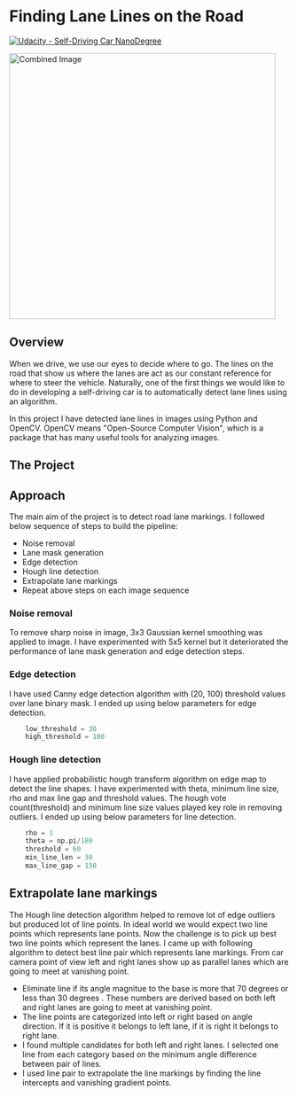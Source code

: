 # **Finding Lane Lines on the Road** 
[![Udacity - Self-Driving Car NanoDegree](https://s3.amazonaws.com/udacity-sdc/github/shield-carnd.svg)](http://www.udacity.com/drive)

<img src="examples/laneLines_thirdPass.jpg" width="480" alt="Combined Image" />

Overview
---

When we drive, we use our eyes to decide where to go.  The lines on the road that show us where the lanes are act as our constant reference for where to steer the vehicle.  Naturally, one of the first things we would like to do in developing a self-driving car is to automatically detect lane lines using an algorithm.

In this project I have detected lane lines in images using Python and OpenCV.  OpenCV means "Open-Source Computer Vision", which is a package that has many useful tools for analyzing images.  


The Project
---

## Approach
The main aim of the project is to detect road lane markings. I followed below sequence of steps to build the pipeline:
* Noise removal
* Lane mask generation
* Edge detection
* Hough line detection
* Extrapolate lane markings
* Repeat above steps on each image sequence

### Noise removal
To remove sharp noise in image, 3x3 Gaussian kernel smoothing was applied to image. I have experimented with 5x5 kernel but it deteriorated the performance of lane mask generation and edge detection steps.


### Edge detection
I have used Canny edge detection algorithm with (20, 100) threshold values over lane binary mask. 
I ended up using below parameters for edge detection.
```python 
    low_threshold = 30
    high_threshold = 100
```

### Hough line detection
I have applied probabilistic hough transform algorithm on edge map to detect the line shapes. I have experimented with theta, minimum line size, rho and max line gap and threshold values. The hough vote count(threshold) and minimum line size values played key role in removing outliers. I ended up using below parameters for line detection.

```python 
    rho = 1
    theta = np.pi/180
    threshold = 60
    min_line_len = 30
    max_line_gap = 150
```

## Extrapolate lane markings
The Hough line detection algorithm helped to remove lot of edge outliers but produced lot of line points. In ideal world we would expect two line points which represents lane points. Now the challenge is to pick up best two line points which represent the lanes. I came up with following algorithm to detect best line pair which represents lane markings. From car camera point of view left and right lanes show up as parallel lanes which are going to meet at vanishing point.
- Eliminate line if its angle magnitue to the base is more that 70 degrees or less than 30 degrees . These numbers are derived based on both left and right lanes are going to meet at vanishing point.
- The line points are categorized into left or right based on angle direction. If it is positive it belongs to left lane, if it is right it belongs to right lane.
- I found multiple candidates for both left and right lanes. I selected one line from each category based on the minimum angle difference between pair of lines.
- I used line pair to extrapolate the line markings by finding the line intercepts and vanishing gradient points. 

